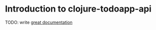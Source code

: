 # Introduction to clojure-todoapp-api

TODO: write [great documentation](http://jacobian.org/writing/what-to-write/)
